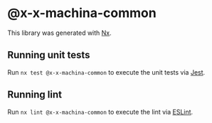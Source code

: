 # @x-x-machina-common

This library was generated with [Nx](https://nx.dev).

## Running unit tests

Run `nx test @x-x-machina-common` to execute the unit tests via [Jest](https://jestjs.io).

## Running lint

Run `nx lint @x-x-machina-common` to execute the lint via [ESLint](https://eslint.org/).
